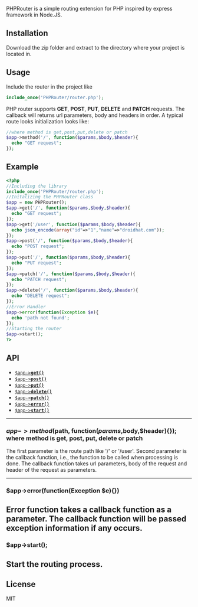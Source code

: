PHPRouter is a simple routing extension for PHP inspired by express framework in Node.JS.

<a name="install"></a>
## Installation
Download the zip folder and extract to the directory where your project is located in.


<a name="usage"></a>
## Usage
Include the router in the project like

```php
include_once('PHPRouter/router.php');
```

PHP router supports <b>GET</b>, <b>POST</b>, <b>PUT</b>, <b>DELETE</b> and <b>PATCH</b> requests. The callback will returns url parameters, body and headers in order.
A typical route looks initialization looks like:
```php
//where method is get,post,put,delete or patch
$app->method('/', function($params,$body,$header){
  echo "GET request";
});
```

<a name="example"></a>
## Example

```php
<?php
//Including the library
include_once('PHPRouter/router.php');
//Initalizing the PHPRouter class
$app = new PHPRouter();
$app->get('/', function($params,$body,$header){
  echo "GET request";
});
$app->get('/user', function($params,$body,$header){
  echo json_encode(array("id"=>"1","name"=>"droidhat.com"));
});
$app->post('/', function($params,$body,$header){
  echo "POST request";
});
$app->put('/', function($params,$body,$header){
  echo "PUT request";
});
$app->patch('/', function($params,$body,$header){
  echo "PATCH request";
});
$app->delete('/', function($params,$body,$header){
  echo "DELETE request";
});
//Error Handler
$app->error(function(Exception $e){
  echo 'path not found';
});
//Starting the router
$app->start();
?>
```

<a name="api"></a>
## API

  * <a href="#method"><code>$app-><b>get()</b></code></a>
  * <a href="#method"><code>$app-><b>post()</b></code></a>
  * <a href="#method"><code>$app-><b>put()</b></code></a>
  * <a href="#method"><code>$app-><b>delete()</b></code></a>
  * <a href="#method"><code>$app-><b>patch()</b></code></a>
  * <a href="#error"><code>$app-><b>error()</b></code></a>
  * <a href="#start"><code>$app-><b>start()</b></code></a>

-------------------------------------------------------
<a name="method"></a>
### $app->method($path, function($params,$body,$header){}); where method is get, post, put, delete or patch

The first parameter is the route path like '/' or '/user'.
Second parameter is the callback function, i.e., the function to be called when processing is done.
The callback function takes url parameters, body of the request and header of the request as parameters.

-------------------------------------------------------
<a name="error"></a>
### $app->error(function(Exception $e){})


Error function takes a callback function as a parameter. The callback function will be passed exception information if any occurs.
-------------------------------------------------------
<a name="start"></a>
### $app->start();

Start the routing process.
  -------------------------------------------------------
<a name="license"></a>
## License

MIT
